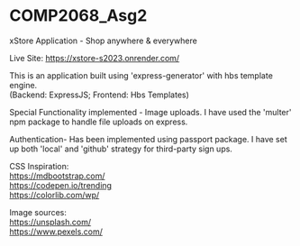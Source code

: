 # COMP2068_Asg2
xStore Application - Shop anywhere &amp; everywhere

Live Site: https://xstore-s2023.onrender.com/

This is an application built using 'express-generator' with hbs template engine.
<br>
(Backend: ExpressJS; Frontend: Hbs Templates)

Special Functionality implemented - Image uploads. I have used the 'multer' npm package to handle file uploads on express.

Authentication- Has been implemented using passport package. I have set up both 'local' and 'github' strategy for third-party sign ups.

CSS Inspiration:
<br>
https://mdbootstrap.com/
<br>
https://codepen.io/trending
<br>
https://colorlib.com/wp/

Image sources:
<br>
https://unsplash.com/
<br>
https://www.pexels.com/

